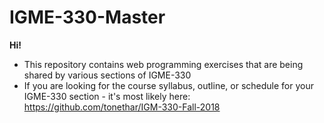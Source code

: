 # IGME-330-Master

**Hi!**

- This repository contains web programming exercises that are being shared by various sections of IGME-330
- If you are looking for the course syllabus, outline, or schedule for your IGME-330 section - it's most likely here: https://github.com/tonethar/IGM-330-Fall-2018
